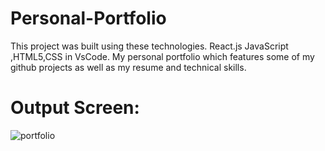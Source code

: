 # Personal-Portfolio
This project was built using these technologies. React.js JavaScript ,HTML5,CSS in VsCode. My personal portfolio which features some of my github projects as well as my resume and technical skills.

# Output Screen:

![portfolio](https://user-images.githubusercontent.com/110092134/182100962-ae35f4b6-3de2-4079-b423-8c856b8d033e.png)
